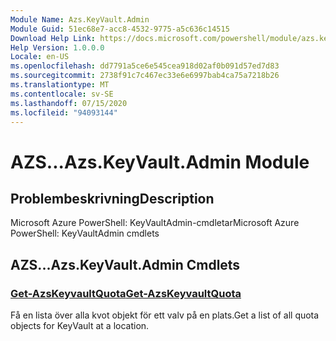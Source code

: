 ```yaml
---
Module Name: Azs.KeyVault.Admin
Module Guid: 51ec68e7-acc8-4532-9775-a5c636c14515
Download Help Link: https://docs.microsoft.com/powershell/module/azs.keyvault.admin
Help Version: 1.0.0.0
Locale: en-US
ms.openlocfilehash: dd7791a5ce6e545cea918d02af0b091d57ed7d83
ms.sourcegitcommit: 2738f91c7c467ec33e6e6997bab4ca75a7218b26
ms.translationtype: MT
ms.contentlocale: sv-SE
ms.lasthandoff: 07/15/2020
ms.locfileid: "94093144"
---
```

# <span data-ttu-id="4b1b4-101">AZS...</span><span class="sxs-lookup"><span data-stu-id="4b1b4-101">Azs.KeyVault.Admin Module</span></span>
## <span data-ttu-id="4b1b4-102">Problembeskrivning</span><span class="sxs-lookup"><span data-stu-id="4b1b4-102">Description</span></span>
<span data-ttu-id="4b1b4-103">Microsoft Azure PowerShell: KeyVaultAdmin-cmdletar</span><span class="sxs-lookup"><span data-stu-id="4b1b4-103">Microsoft Azure PowerShell: KeyVaultAdmin cmdlets</span></span>

## <span data-ttu-id="4b1b4-104">AZS...</span><span class="sxs-lookup"><span data-stu-id="4b1b4-104">Azs.KeyVault.Admin Cmdlets</span></span>
### [<span data-ttu-id="4b1b4-105">Get-AzsKeyvaultQuota</span><span class="sxs-lookup"><span data-stu-id="4b1b4-105">Get-AzsKeyvaultQuota</span></span>](Get-AzsKeyvaultQuota.md)
<span data-ttu-id="4b1b4-106">Få en lista över alla kvot objekt för ett valv på en plats.</span><span class="sxs-lookup"><span data-stu-id="4b1b4-106">Get a list of all quota objects for KeyVault at a location.</span></span>

